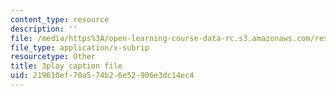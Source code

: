 ```yaml
---
content_type: resource
description: ''
file: /media/https%3A/open-learning-course-data-rc.s3.amazonaws.com/res-6-012-introduction-to-probability-spring-2018/219610ef70a574b26e52906e3dc14ec4_WXIU2tK4qtc.srt
file_type: application/x-subrip
resourcetype: Other
title: 3play caption file
uid: 219610ef-70a5-74b2-6e52-906e3dc14ec4
---
```

